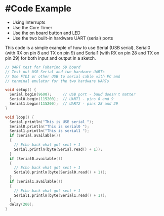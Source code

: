 #Code Example
====
* Using Interrupts
* Use the Core Timer
* Use the on board button and LED
* Use the two built-in hardware UART (serial) ports

This code is a simple example of how to use Serial (USB serial), Serial0 (with RX on pin 8 and TX on pin 9) and Serial1 (with RX on pin 28 and TX on pin 29) for both input and output in a sketch. 

``` C
// UART test for Fubarino SD board
// Test out USB Serial and two hardware UARTs
// Use FTDI or other USB to serial cable with PC and
// terminal emulator for the two hardware UARTs

void setup() {
  Serial.begin(9600);     // USB port - baud doesn't matter
  Serial0.begin(115200);  // UART1 - pins 8 and 9
  Serial1.begin(115200);  // UART2 - pins 28 and 29
}

void loop() {
  Serial.println("This is USB serial ");
  Serial0.println("This is serial0 ");
  Serial1.println("This is serial1 ");
  if (Serial.available())
  {
    // Echo back what got sent + 1
    Serial.println(byte(Serial.read() + 1));
  }
  if (Serial0.available())
  {
    // Echo back what got sent + 1
    Serial0.println(byte(Serial0.read() + 1));
  }
  if (Serial1.available())
  {
    // Echo back what got sent + 1
    Serial1.println(byte(Serial1.read() + 1));
  }
  delay(200);
}
```